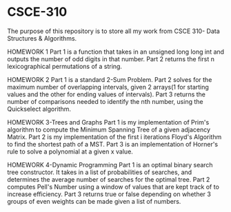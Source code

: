 # CSCE-310

The purpose of this repository is to store all my work from CSCE 310- Data Structures & Algorithms. 

HOMEWORK 1
Part 1 is a function that takes in an unsigned long long int and outputs the number of odd digits in that number. 
Part 2 returns the first n lexicographical permutations of a string.

HOMEWORK 2
Part 1 is a standard 2-Sum Problem. 
Part 2 solves for the maximum number of overlapping intervals, given 2 arrays(1 for starting values and the other for ending values of intervals).
Part 3 returns the number of comparisons needed to identify the nth number, using the Quickselect algorithm.

HOMEWORK 3-Trees and Graphs
Part 1 is my implementation of Prim's algorithm to compute the Minimum Spanning Tree of a given adjacency Matrix. 
Part 2 is my implementation of the first i iterations Floyd's Algorithm to find the shortest path of a MST.
Part 3 is an implementation of Horner's rule to solve a polynomial at a given x value.

HOMEWORK 4-Dynamic Programming
Part 1 is an optimal binary search tree constructor. It takes in a list of probabilities of searches, and determines the average number of searches for the optimal tree.
Part 2 computes Pell's Number using a window of values that are kept track of to increase efficiency.
Part 3 returns true or false depending on whether 3 groups of even weights can be made given a list of numbers.

